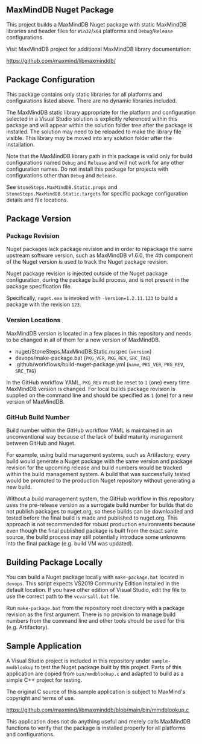 ## MaxMindDB Nuget Package

This project builds a MaxMindDB Nuget package with static MaxMindDB
libraries and header files  for `Win32`/`x64` platforms and
`Debug`/`Release` configurations.

Visit MaxMindDB project for additional MaxMindDB library documentation:

https://github.com/maxmind/libmaxminddb/

## Package Configuration

This package contains only static libraries for all platforms
and configurations listed above. There are no dynamic libraries
included.

The MaxMindDB static library appropriate for the platform and
configuration selected in a Visual Studio solution is explicitly
referenced within this package and will appear within the solution
folder tree after the package is installed. The solution may need
to be reloaded to make the library file visible. This library may
be moved into any solution folder after the installation.

Note that the MaxMindDB library path in this package is valid only
for build configurations named `Debug` and `Release` and will not
work for any other configuration names. Do not install this package
for projects with configurations other than `Debug` and `Release`.

See `StoneSteps.MaxMindDB.Static.props` and `StoneSteps.MaxMindDB.Static.targets`
for specific package configuration details and file locations.

## Package Version

### Package Revision

Nuget packages lack package revision and in order to repackage
the same upstream software version, such as MaxMindDB v1.6.0, the
4th component of the Nuget version is used to track the Nuget
package revision.

Nuget package revision is injected outside of the Nuget package
configuration, during the package build process, and is not present
in the package specification file.

Specifically, `nuget.exe` is invoked with `-Version=1.2.11.123` to
build a package with the revision `123`.

### Version Locations

MaxMindDB version is located in a few places in this repository and
needs to be changed in all of them for a new version of MaxMindDB.

  * nuget/StoneSteps.MaxMindDB.Static.nuspec (`version`)
  * devops/make-package.bat (`PKG_VER`, `PKG_REV`, `SRC_TAG`)
  * .github/workflows/build-nuget-package.yml (`name`, `PKG_VER`,
    `PKG_REV`, `SRC_TAG`)

In the GitHub workflow YAML, `PKG_REV` must be reset to `1` (one)
every time MaxMindDB version is changed. For local builds package
revision is supplied on the command line and should be specified
as `1` (one) for a new version of MaxMindDB.

### GitHub Build Number

Build number within the GitHub workflow YAML is maintained in an
unconventional way because of the lack of build maturity management
between GitHub and Nuget.

For example, using build management systems, such as Artifactory,
every build would generate a Nuget package with the same version
and package revision for the upcoming release and build numbers
would be tracked within the build management system. A build that
was successfully tested would be promoted to the production Nuget
repository without generating a new build.

Without a build management system, the GitHub workflow in this
repository uses the pre-release version as a surrogate build
number for builds that do not publish packages to nuget.org, so
these builds can be downloaded and tested before the final build
is made and published to nuget.org. This approach is not
recommended for robust production environments because even
though the final published package is built from the exact same
source, the build process may still potentially introduce some
unknowns into the final package (e.g. build VM was updated).

## Building Package Locally

You can build a Nuget package locally with `make-package.bat`
located in `devops`. This script expects VS2019 Community Edition
installed in the default location. If you have other edition of
Visual Studio, edit the file to use the correct path to the
`vcvarsall.bat` file.

Run `make-package.bat` from the repository root directory with
a package revision as the first argument. There is no provision
to manage build numbers from the command line and other tools
should be used for this (e.g. Artifactory).

## Sample Application

A Visual Studio project is included in this repository under
`sample-mmdblookup` to test the Nuget package built by this project.
Parts of this application are copied from `bin/mmdblookup.c` and
adapted to build as a simple C++ project for testing.

The original C source of this sample application is subject to
MaxMind's copyright and terms of use.

https://github.com/maxmind/libmaxminddb/blob/main/bin/mmdblookup.c

This application does not do anything useful and merely calls
MaxMindDB functions to verify that the package is installed
properly for all platforms and configurations.
